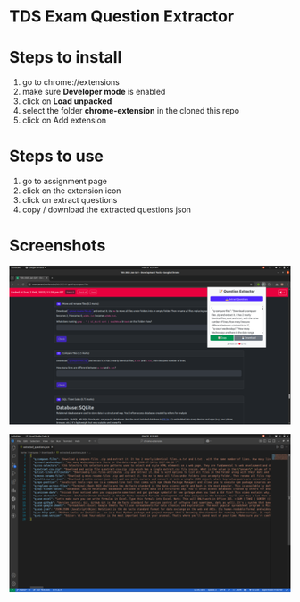 # TDS Exam Question Extractor

# Steps to install

1. go to chrome://extensions
2. make sure **Developer mode** is enabled
3. click on **Load unpacked**
4. select the folder **chrome-extension** in the cloned this repo
5. click on Add extension

# Steps to use

1. go to assignment page
2. click on the extension icon
3. click on extract questions
4. copy / download the extracted questions json

# Screenshots

![image](./images/ui.png)

![image](./images/extracted_questions.png)